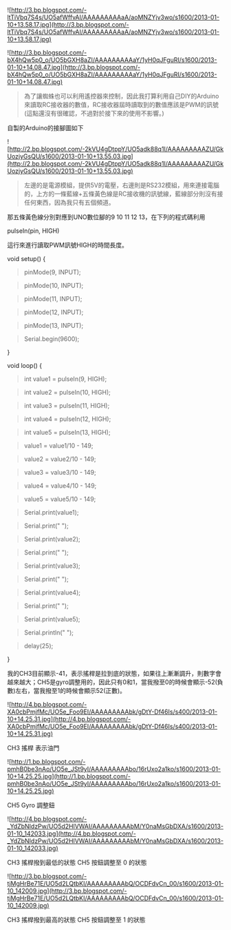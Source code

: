 ![http://3.bp.blogspot.com/-ltTiVbq7S4s/UO5afWffvAI/AAAAAAAAAaA/aoMNZYjv3wo/s1600/2013-01-10+13.58.17.jpg](http://3.bp.blogspot.com/-ltTiVbq7S4s/UO5afWffvAI/AAAAAAAAAaA/aoMNZYjv3wo/s1600/2013-01-10+13.58.17.jpg)

![http://3.bp.blogspot.com/-bX4hQw5p0_o/UO5bGXH8aZI/AAAAAAAAAaY/1yH0qJFguRI/s1600/2013-01-10+14.08.47.jpg](http://3.bp.blogspot.com/-bX4hQw5p0_o/UO5bGXH8aZI/AAAAAAAAAaY/1yH0qJFguRI/s1600/2013-01-10+14.08.47.jpg)

> 為了讓蜘蛛也可以利用遙控器來控制，因此我打算利用自己DIY的Arduino來讀取RC接收器的數值，RC接收器屆時讀取到的數值應該是PWM的訊號(這點還沒有很確認，不過對於接下來的使用不影響。)


自製的Arduino的接腳圖如下

![http://2.bp.blogspot.com/-2kVU4gDtppY/UO5adk88q1I/AAAAAAAAAZU/GkUozjyGsQU/s1600/2013-01-10+13.55.03.jpg](http://2.bp.blogspot.com/-2kVU4gDtppY/UO5adk88q1I/AAAAAAAAAZU/GkUozjyGsQU/s1600/2013-01-10+13.55.03.jpg)


> 左邊的是電源模組，提供5V的電壓，右邊則是RS232模組，用來連接電腦的，上方的一條藍線+五條黃色線是RC接收機的訊號線，藍線部分則沒有接任何東西，因為我只有五個頻道。

那五條黃色線分別對應到UNO數位腳的9 10 11 12 13，在下列的程式碼利用

pulseIn(pin, HIGH)

這行來進行讀取PWM訊號HIGH的時間長度。

void setup() {
> pinMode(9, INPUT);

> pinMode(10, INPUT);

> pinMode(11, INPUT);

> pinMode(12, INPUT);

> pinMode(13, INPUT);

> Serial.begin(9600);

}

void loop() {
> int value1 = pulseIn(9, HIGH);

> int value2 = pulseIn(10, HIGH);

> int value3 = pulseIn(11, HIGH);

> int value4 = pulseIn(12, HIGH);

> int value5 = pulseIn(13, HIGH);

> value1 = value1/10 - 149;

> value2 = value2/10 - 149;

> value3 = value3/10 - 149;

> value4 = value4/10 - 149;

> value5 = value5/10 - 149;

> Serial.print(value1);

> Serial.print("   ");

> Serial.print(value2);

> Serial.print("   ");

> Serial.print(value3);

> Serial.print("   ");

> Serial.print(value4);

> Serial.print("   ");

> Serial.print(value5);

> Serial.println("   ");

> delay(25);

}

我的CH3目前顯示-41，表示搖桿是拉到底的狀態，如果往上漸漸調升，則數字會越來越大；CH5是gyro調整用的，因此只有0和1，當我撥至0的時候會顯示-52(負數)左右，當我撥至1的時候會顯示52(正數)。


![http://4.bp.blogspot.com/-XA0cbPmjfMc/UO5e_Foo9EI/AAAAAAAAAbk/gDtY-Df46Is/s400/2013-01-10+14.25.31.jpg](http://4.bp.blogspot.com/-XA0cbPmjfMc/UO5e_Foo9EI/AAAAAAAAAbk/gDtY-Df46Is/s400/2013-01-10+14.25.31.jpg)

CH3 搖桿 表示油門

![http://1.bp.blogspot.com/-pmhB0be3nAo/UO5e_JSt9yI/AAAAAAAAAbo/16rUxo2a1ko/s1600/2013-01-10+14.25.25.jpg](http://1.bp.blogspot.com/-pmhB0be3nAo/UO5e_JSt9yI/AAAAAAAAAbo/16rUxo2a1ko/s1600/2013-01-10+14.25.25.jpg)

CH5 Gyro 調整鈕

![http://4.bp.blogspot.com/-_YdZbNIdzPw/UO5d2HlVWAI/AAAAAAAAAbM/Y0naMsGbDXA/s1600/2013-01-10_142033.jpg](http://4.bp.blogspot.com/-_YdZbNIdzPw/UO5d2HlVWAI/AAAAAAAAAbM/Y0naMsGbDXA/s1600/2013-01-10_142033.jpg)

CH3 搖桿撥到最低的狀態
CH5 按鈕調整至 0 的狀態

![http://3.bp.blogspot.com/-tjMgHrBe71E/UO5d2LQtbKI/AAAAAAAAAbQ/OCDFdvCn_00/s1600/2013-01-10_142009.jpg](http://3.bp.blogspot.com/-tjMgHrBe71E/UO5d2LQtbKI/AAAAAAAAAbQ/OCDFdvCn_00/s1600/2013-01-10_142009.jpg)

CH3 搖桿撥到最高的狀態
CH5 按鈕調整至 1 的狀態